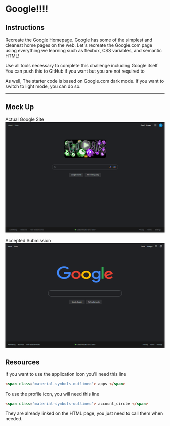 # Google!!!!

## Instructions

Recreate the Google Homepage. Google has some of the simplest and cleanest home pages on the web. Let's recreate the Google.com page using everything we learning such as flexbox, CSS variables, and semantic HTML!

Use all tools necessary to complete this challenge including Google itself
You can push this to GitHub if you want but you are not required to

As well, The starter code is based on Google.com dark mode. If you want to switch to light mode, you can do so.

<hr>

## Mock Up

Actual Google Site
<img src='./assets/images/realGoogle.png'>

Accepted Submission
<img src='./assets/images/recreatedGoogle.png'>

## Resources

If you want to use the application Icon you'll need this line

```html
<span class="material-symbols-outlined"> apps </span>
```

To use the profile icon, you will need this line

```html
<span class="material-symbols-outlined"> account_circle </span>
```
They are already linked on the HTML page, you just need to call them when needed. 


